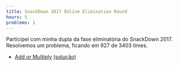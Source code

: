 ```yaml
---
title: SnackDown 2017 Online Elimination Round
hours: 5
problems: 1
---
```


Participei com minha dupla da fase eliminatória do SnackDown 2017. Resolvemos um problema, ficando em 927 de 3403 times.

- [Add or Multiply](https://www.codechef.com/SNCKEL17/problems/PLUSMUL) [(solução)](https://github.com/gabrielrussoc/competitive-programming/blob/master/codechef/snackdown/2017/plusmul.cpp)
